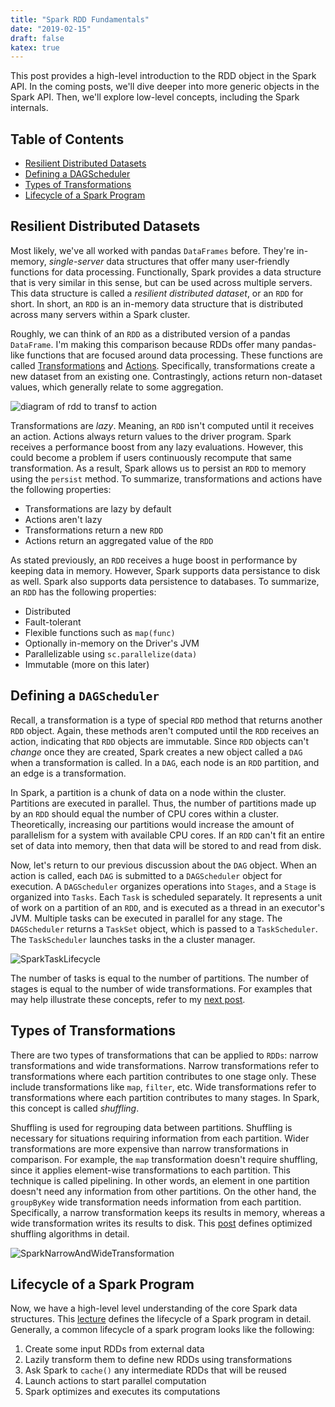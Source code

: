 ```yaml
---
title: "Spark RDD Fundamentals"
date: "2019-02-15"
draft: false
katex: true
---
```


This post provides a high-level introduction to the RDD object in the Spark API. In the coming posts, we'll dive deeper into more generic objects in the Spark API. Then, we'll explore low-level concepts, including the Spark internals.

## Table of Contents
- [Resilient Distributed Datasets](#resilient-distributed-datasets)
- [Defining a DAGScheduler](#defining-a-dagscheduler)
- [Types of Transformations](#types-of-transformations)
- [Lifecycle of a Spark Program](#lifecycle-of-a-spark-program)

## Resilient Distributed Datasets
Most likely, we've all worked with pandas `DataFrames` before. They're in-memory, *single-server* data structures that offer many user-friendly functions for data processing. Functionally, Spark provides a data structure that is very similar in this sense, but can be used across multiple servers. This data structure is called a *resilient distributed dataset*, or an `RDD` for short. In short, an `RDD` is an in-memory data structure that is distributed across many servers within a Spark cluster.

Roughly, we can think of an `RDD` as a distributed version of a pandas `DataFrame`. I'm making this comparison because RDDs offer many pandas-like functions that are focused around data processing. These functions are called [Transformations](https://spark.apache.org/docs/latest/rdd-programming-guide.html#transformations) and [Actions](https://spark.apache.org/docs/latest/rdd-programming-guide.html#actions). Specifically, transformations create a new dataset from an existing one. Contrastingly, actions return non-dataset values, which generally relate to some aggregation.

![diagram of rdd to transf to action](/img/sparkaction.svg)

Transformations are *lazy*. Meaning, an `RDD` isn't computed until it receives an action. Actions always return values to the driver program. Spark receives a performance boost from any lazy evaluations. However, this could become a problem if users continuously recompute that same transformation. As a result, Spark allows us to persist an `RDD` to memory using the `persist` method. To summarize, transformations and actions have the following properties:
- Transformations are lazy by default
- Actions aren't lazy
- Transformations return a new `RDD`
- Actions return an aggregated value of the `RDD`

As stated previously, an `RDD` receives a huge boost in performance by keeping data in memory. However, Spark supports data persistance to disk as well. Spark also supports data persistence to databases. To summarize, an `RDD` has the following properties:
- Distributed
- Fault-tolerant
- Flexible functions such as `map(func)`
- Optionally in-memory on the Driver's JVM
- Parallelizable using `sc.parallelize(data)`
- Immutable (more on this later)

## Defining a `DAGScheduler`
Recall, a transformation is a type of special `RDD` method that returns another `RDD` object. Again, these methods aren't computed until the `RDD` receives an action, indicating that `RDD` objects are immutable. Since `RDD` objects can't *change* once they are created, Spark creates a new object called a `DAG` when a transformation is called. In a `DAG`, each node is an `RDD` partition, and an edge is a transformation.

In Spark, a partition is a chunk of data on a node within the cluster. Partitions are executed in parallel. Thus, the number of partitions made up by an `RDD` should equal the number of CPU cores within a cluster. Theoretically, increasing our partitions would increase the amount of parallelism for a system with available CPU cores. If an `RDD` can't fit an entire set of data into memory, then that data will be stored to and read from disk.

Now, let's return to our previous discussion about the `DAG` object. When an action is called, each `DAG` is submitted to a `DAGScheduler` object for execution. A `DAGScheduler` organizes operations into `Stages`, and a `Stage` is organized into `Tasks`. Each `Task` is scheduled separately. It represents a unit of work on a partition of an `RDD`, and is executed as a thread in an executor's JVM. Multiple tasks can be executed in parallel for any stage. The `DAGScheduler` returns a `TaskSet` object, which is passed to a `TaskScheduler`. The `TaskScheduler` launches tasks in the a cluster manager.

![SparkTaskLifecycle](/img/sparktasks.svg)

The number of tasks is equal to the number of partitions. The number of stages is equal to the number of wide transformations. For examples that may help illustrate these concepts, refer to my [next post](/blog/spark-dag/).

## Types of Transformations
There are two types of transformations that can be applied to `RDDs`: narrow transformations and wide transformations. Narrow transformations refer to transformations where each partition contributes to one stage only. These include transformations like `map`, `filter`, etc. Wide transformations refer to transformations where each partition contributes to many stages. In Spark, this concept is called *shuffling*.

Shuffling is used for regrouping data between partitions. Shuffling is necessary for situations requiring information from each partition. Wider transformations are more expensive than narrow transformations in comparison. For example, the `map` transformation doesn't require shuffling, since it applies element-wise transformations to each partition. This technique is called pipelining. In other words, an element in one partition doesn't need any information from other partitions. On the other hand, the `groupByKey` wide transformation needs information from each partition. Specifically, a narrow transformation keeps its results in memory, whereas a wide transformation writes its results to disk. This [post](https://0x0fff.com/spark-architecture-shuffle/) defines optimized shuffling algorithms in detail.

![SparkNarrowAndWideTransformation](/img/sparktransformation.svg)

## Lifecycle of a Spark Program 
Now, we have a high-level level understanding of the core Spark data structures. This [lecture](https://www.youtube.com/watch?v=7ooZ4S7Ay6Y) defines the lifecycle of a Spark program in detail.  Generally, a common lifecycle of a spark program looks like the following:
1. Create some input RDDs from external data
2. Lazily transform them to define new RDDs using transformations
3. Ask Spark to `cache()` any intermediate RDDs that will be reused
4. Launch actions to start parallel computation
5. Spark optimizes and executes its computations

